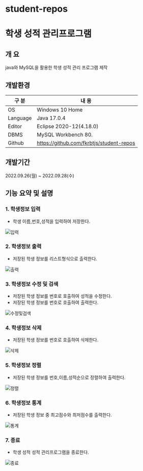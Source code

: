 # student-repos
# 학생 성적 관리프로그램

## 개 요

java와 MySQL을 활용한 학생 성적 관리 프로그램 제작

## 개발환경

| 구 분 | 내 용 |
| --- | --- |
| OS | Windows 10 Home |
| Language | Java 17.0.4 |
| Editor | Eclipse 2020-12(4.18.0) |
| DBMS | MySQL Workbench 80. |
| Github | https://github.com/fkrbtjs/student-repos |

## 개발기간

2022.09.26(월) ~ 2022.09.28(수)

## 기능 요약 및 설명


### 1. 학생정보 입력
   - 학생 이름,번호,성적을 입력하여 저장한다.

![입력](https://user-images.githubusercontent.com/115532120/195983831-624733e8-7d1a-491c-9b4b-75a7fba795db.PNG)

### 2. 학생정보 출력
   - 저장된 학생 정보를 리스트형식으로 출력한다.

![출력](https://user-images.githubusercontent.com/115532120/195984524-0bd0c6ae-4ba0-40e7-8411-2fccde1187dc.PNG)


### 3. 학생정보 수정 및 검색
   - 저장된 학생 정보를 번호로 호출하여 성적을 수정한다.
   - 저장된 학생 정보를 번호로 호출하여 출력한다.

![수정및검색](https://user-images.githubusercontent.com/115532120/195984294-294e06f2-60dc-4a5f-8840-cc91288b8ac1.PNG)

### 4. 학생정보 삭제
   - 저장된 학생 정보를 번호로 호출하여 삭제한다.

![삭제](https://user-images.githubusercontent.com/115532120/195984343-898e5752-6857-4b81-8ce8-272d6104a4b8.PNG)

### 5. 학생정보 정렬
   - 저장된 학생 정보를 번호,이름,성적순으로 정렬하여 출력한다.

![정렬](https://user-images.githubusercontent.com/115532120/195984385-886252e0-8aa9-4c17-acbe-b71cfa651ad4.PNG)

### 6. 학생정보 통계
   - 저장된 학생 정보 중 최고점수와 최저점수를 출력한다.

![통계](https://user-images.githubusercontent.com/115532120/195984422-1d88c30c-b06e-4737-9d87-1901ad485060.PNG)

### 7. 종료
   - 학생 성적 성적 관리프로그램을 종료한다.

![종료](https://user-images.githubusercontent.com/115532120/195984623-fbc90b12-dfd3-4d25-97d5-9f9560c08911.PNG)






   
   



